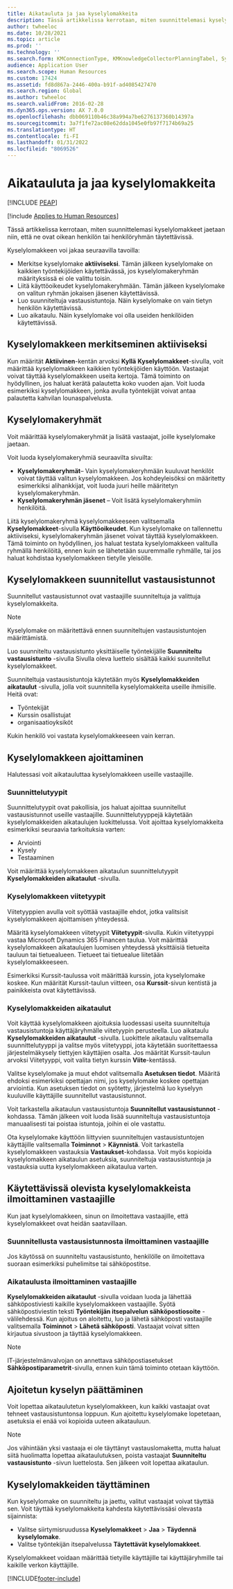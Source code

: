 ```yaml
---
title: Aikatauluta ja jaa kyselylomakkeita
description: Tässä artikkelissa kerrotaan, miten suunnittelemasi kyselylomakkeet jaetaan niin, että ne ovat oikean henkilön tai henkilöryhmän täytettävissä.
author: twheeloc
ms.date: 10/28/2021
ms.topic: article
ms.prod: ''
ms.technology: ''
ms.search.form: KMConnectionType, KMKnowledgeCollectorPlanningTabel, SysEmailParameters, HcmLearningWorkspace
audience: Application User
ms.search.scope: Human Resources
ms.custom: 17424
ms.assetid: fd8d867a-2446-400a-b91f-ad4085427470
ms.search.region: Global
ms.author: twheeloc
ms.search.validFrom: 2016-02-28
ms.dyn365.ops.version: AX 7.0.0
ms.openlocfilehash: dbb069110b46c38a994a7be6276137360b14397a
ms.sourcegitcommit: 3a7f1fe72ac08e62dda1045e0fb97f7174b69a25
ms.translationtype: HT
ms.contentlocale: fi-FI
ms.lasthandoff: 01/31/2022
ms.locfileid: "8069526"
---
```

# <a name="distribute-and-schedule-questionnaires"></a>Aikatauluta ja jaa kyselylomakkeita


[!INCLUDE [PEAP](../includes/peap-1.md)]

[!include [Applies to Human Resources](../includes/applies-to-hr.md)]

Tässä artikkelissa kerrotaan, miten suunnittelemasi kyselylomakkeet jaetaan niin, että ne ovat oikean henkilön tai henkilöryhmän täytettävissä. 

Kyselylomakkeen voi jakaa seuraavilla tavoilla:

-   Merkitse kyselylomake **aktiiviseksi**. Tämän jälkeen kyselylomake on kaikkien työntekijöiden käytettävässä, jos kyselylomakeryhmän määrityksissä ei ole valittu toisin.
-   Liitä käyttöoikeudet kyselylomakeryhmään. Tämän jälkeen kyselylomake on valitun ryhmän jokaisen jäsenen käytettävissä.
-   Luo suunniteltuja vastausistuntoja. Näin kyselylomake on vain tietyn henkilön käytettävissä.
-   Luo aikataulu. Näin kyselylomake voi olla useiden henkilöiden käytettävissä.

## <a name="marking-a-questionnaire-as-active"></a>Kyselylomakkeen merkitseminen aktiiviseksi

Kun määrität **Aktiivinen**-kentän arvoksi **Kyllä** **Kyselylomakkeet**-sivulla, voit määrittää kyselylomakkeen kaikkien työntekijöiden käyttöön. Vastaajat voivat täyttää kyselylomakkeen useita kertoja. Tämä toiminto on hyödyllinen, jos haluat kerätä palautetta koko vuoden ajan. Voit luoda esimerkiksi kyselylomakkeen, jonka avulla työntekijät voivat antaa palautetta kahvilan lounaspalvelusta.

## <a name="questionnaire-groups"></a>Kyselylomakeryhmät

Voit määrittää kyselylomakeryhmät ja lisätä vastaajat, joille kyselylomake jaetaan. 

Voit luoda kyselylomakeryhmiä seuraavilta sivuilta:

-   **Kyselylomakeryhmät**– Vain kyselylomakeryhmään kuuluvat henkilöt voivat täyttää valitun kyselylomakkeen. Jos kohdeyleisöksi on määritetty esimerkiksi alihankkijat, voit luoda juuri heille määritetyn kyselylomakeryhmän.
-   **Kyselylomakeryhmän jäsenet** – Voit lisätä kyselylomakeryhmiin henkilöitä.

Liitä kyselylomakeryhmä kyselylomakkeeseen valitsemalla **Kyselylomakkeet**-sivulla **Käyttöoikeudet**. Kun kyselylomake on tallennettu aktiiviseksi, kyselylomakeryhmän jäsenet voivat täyttää kyselylomakkeen. Tämä toiminto on hyödyllinen, jos haluat testata kyselylomakkeen valitulla ryhmällä henkilöitä, ennen kuin se lähetetään suuremmalle ryhmälle, tai jos haluat kohdistaa kyselylomakkeen tietylle yleisölle.

## <a name="planned-answer-sessions-in-a-questionnaire"></a>Kyselylomakkeen suunnitellut vastausistunnot

Suunnitellut vastausistunnot ovat vastaajille suunniteltuja ja valittuja kyselylomakkeita. 

> [!NOTE]
> Kyselylomake on määritettävä ennen suunniteltujen vastausistuntojen määrittämistä. 

Luo suunniteltu vastausistunto yksittäiselle työntekijälle **Suunniteltu vastausistunto** -sivulla Sivulla oleva luettelo sisältää kaikki suunnitellut kyselylomakkeet. 

Suunniteltuja vastausistuntoja käytetään myös **Kyselylomakkeiden aikataulut** -sivulla, jolla voit suunnitella kyselylomakkeita useille ihmisille. Heitä ovat:

-   Työntekijät
-   Kurssin osallistujat
-   organisaatioyksiköt

Kukin henkilö voi vastata kyselylomakkeeseen vain kerran.

## <a name="scheduling-a-questionnaire"></a>Kyselylomakkeen ajoittaminen

Halutessasi voit aikatauluttaa kyselylomakkeen useille vastaajille.

### <a name="planning-types"></a>Suunnittelutyypit

Suunnittelutyypit ovat pakollisia, jos haluat ajoittaa suunnitellut vastausistunnot useille vastaajille. Suunnittelutyyppejä käytetään kyselylomakkeiden aikataulujen luokittelussa. Voit ajoittaa kyselylomakkeita esimerkiksi seuraavia tarkoituksia varten:

-   Arviointi
-   Kysely
-   Testaaminen

Voit määrittää kyselylomakkeen aikataulun suunnittelutyypit **Kyselylomakkeiden aikataulut** -sivulla.

### <a name="reference-types-for-questionnaire"></a>Kyselylomakkeen viitetyypit

Viitetyyppien avulla voit syöttää vastaajille ehdot, jotka valitsisit kyselylomakkeen ajoittamisen yhteydessä. 

Määritä kyselylomakkeen viitetyypit **Viitetyypit**-sivulla. Kukin viitetyyppi vastaa Microsoft Dynamics 365 Financen taulua. Voit määrittää kyselylomakkeen aikataulujen luomisen yhteydessä yksittäisiä tietueita tauluun tai tietuealueen. Tietueet tai tietuealue liitetään kyselylomakkeeseen. 

Esimerkiksi Kurssit-taulussa voit määrittää kurssin, jota kyselylomake koskee. Kun määrität Kurssit-taulun viitteen, osa **Kurssit**-sivun kentistä ja painikkeista ovat käytettävissä.

### <a name="questionnaire-schedules"></a>Kyselylomakkeiden aikataulut

Voit käyttää kyselylomakkeen ajoituksia luodessasi useita suunniteltuja vastausistuntoja käyttäjäryhmälle viitetyypin perusteella. Luo aikataulu **Kyselylomakkeiden aikataulut** -sivulla. Luokittele aikataulu valitsemalla suunnittelutyyppi ja valitse myös viitetyyppi, jota käytetään suoritettaessa järjestelmäkysely tiettyjen käyttäjien osalta. Jos määrität Kurssit-taulun arvoksi Viitetyyppi, voit valita tietyn kurssin **Viite**-kentässä. 

Valitse kyselylomake ja muut ehdot valitsemalla **Asetuksen tiedot**. Määritä ehdoksi esimerkiksi opettajan nimi, jos kyselylomake koskee opettajan arviointia. Kun asetuksen tiedot on syötetty, järjestelmä luo kyselyyn kuuluville käyttäjille suunnitellut vastausistunnot. 

Voit tarkastella aikataulun vastausistuntoja **Suunnitellut vastausistunnot** -kohdassa. Tämän jälkeen voit luoda lisää suunniteltuja vastausistuntoja manuaalisesti tai poistaa istuntoja, joihin ei ole vastattu. 

Ota kyselylomake käyttöön liittyvien suunniteltujen vastausistuntojen käyttäjille valitsemalla **Toiminnot** &gt; **Käynnistä**. Voit tarkastella kyselylomakkeen vastauksia **Vastaukset**-kohdassa. Voit myös kopioida kyselylomakkeen aikataulun asetuksia, suunniteltuja vastausistuntoja ja vastauksia uutta kyselylomakkeen aikataulua varten.

## <a name="notifying-respondents-about-questionnaires-that-are-available-to-them"></a>Käytettävissä olevista kyselylomakkeista ilmoittaminen vastaajille
Kun jaat kyselylomakkeen, sinun on ilmoitettava vastaajille, että kyselylomakkeet ovat heidän saatavillaan. 

### <a name="notifying-respondents-about-a-planned-answer-session"></a>Suunnitellusta vastausistunnosta ilmoittaminen vastaajille

Jos käytössä on suunniteltu vastausistunto, henkilölle on ilmoitettava suoraan esimerkiksi puhelimitse tai sähköpostitse.

### <a name="notifying-respondents-about-a-scheduling"></a>Aikataulusta ilmoittaminen vastaajille

**Kyselylomakkeiden aikataulut** -sivulla voidaan luoda ja lähettää sähköpostiviesti kaikille kyselylomakkeen vastaajille. Syötä sähköpostiviestin teksti **Työntekijän itsepalvelun sähköpostiosoite** -välilehdessä. Kun ajoitus on aloitettu, luo ja lähetä sähköposti vastaajille valitsemalla **Toiminnot** &gt; **Lähetä sähköposti**. Vastaajat voivat sitten kirjautua sivustoon ja täyttää kyselylomakkeen. 

> [!NOTE]
> IT-järjestelmänvalvojan on annettava sähköpostiasetukset **Sähköpostiparametrit**-sivulla, ennen kuin tämä toiminto otetaan käyttöön.

## <a name="ending-a-scheduled-questionnaire"></a>Ajoitetun kyselyn päättäminen

Voit lopettaa aikataulutetun kyselylomakkeen, kun kaikki vastaajat ovat tehneet vastausistuntonsa loppuun. Kun ajoitettu kyselylomake lopetetaan, asetuksia ei enää voi kopioida uuteen aikatauluun. 

> [!NOTE]
>   Jos vähintään yksi vastaaja ei ole täyttänyt vastauslomaketta, mutta haluat siitä huolimatta lopettaa aikataulutuksen, poista vastaajat **Suunniteltu vastausistunto** -sivun luettelosta. Sen jälkeen voit lopettaa aikataulun.

## <a name="completing-questionnaires"></a>Kyselylomakkeiden täyttäminen

Kun kyselylomake on suunniteltu ja jaettu, valitut vastaajat voivat täyttää sen. Voit täyttää kyselylomakkeita kahdesta käytettävissäsi olevasta sijainnista:

-   Valitse siirtymisruudussa **Kyselylomakkeet** &gt; **Jaa** &gt; **Täydennä kyselylomake**.
-   Valitse työntekijän itsepalvelussa **Täytettävät kyselylomakkeet**.

Kyselylomakkeet voidaan määrittää tietyille käyttäjille tai käyttäjäryhmille tai kaikille verkon käyttäjille.




[!INCLUDE[footer-include](../includes/footer-banner.md)]
